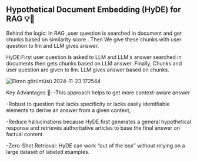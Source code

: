 ## Hypothetical Document Embedding (HyDE) for RAG 💡🎯
Behind the logic: In  RAG ,user question is searched in document and get chunks based on similarity score . Then We give these chunks with user question to llm and
LLM gives answer.

HyDE:First user question is asked to LLM and LLM's answer searched in documents then gets chunks based on LLM answer .Finally, Chunks and user question are given to llm.
LLM gives answer based on chunks.

![Ekran görüntüsü 2024-11-23 172544](https://github.com/user-attachments/assets/34c8a59c-47e4-4775-9bc4-2fb1f2b76587)

Key Advantages 🔎: 
-This approach helps to get more context-aware answer

-Robust to  question that lacks specificity or lacks easily identifiable elements to derive an answer from a given context,

-Reduce hallucinations because HyDE first generates a general hypothetical response and retrieves authoritative articles to base the final answer on factual content.

-Zero-Shot Retrieval: HyDE can work “out of the box” without relying on a large dataset of labeled examples.

